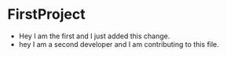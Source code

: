 # FirstProject
- Hey I am the first and I just added this change.
- hey I am a second developer and I am contributing to this file.
